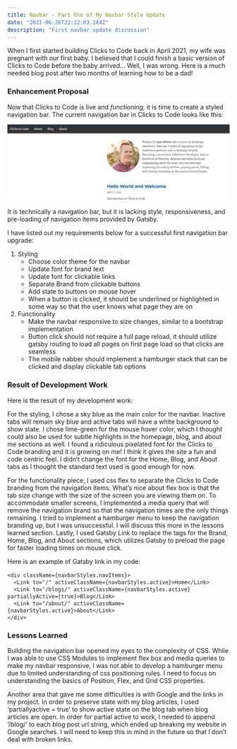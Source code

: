 ```yaml
---
title: Navbar - Part One of My Navbar Style Update
date: "2021-06-26T22:12:03.284Z"
description: "First navbar update discussion"
---
```


When I first started building Clicks to Code back in April 2021, my wife was pregnant with our first baby. I believed that I could finish a basic version of Clicks to Code before the baby arrived… Well, I was wrong. Here is a much needed blog post after two months of learning how to be a dad!

### Enhancement Proposal

Now that Clicks to Code is live and *functioning,* it is time to create a styled navigation bar. The current navigation bar in Clicks to Code looks like this:

![Image of current navbar](current-navbar.png)

It is technically a navigation bar, but it is lacking style, responsiveness, and pre-loading of navigation items provided by Gatsby.

I have listed out my requirements below for a successful first navigation bar upgrade:

1. Styling
    - Choose color theme for the navbar
    - Update font for brand text
    - Update font for clickable links
    - Separate Brand from clickable buttons
    - Add state to buttons on mouse hover
    - When a button is clicked, it should be underlined or highlighted in some way so that the user knows what page they are on 
2. Functionality
    - Make the navbar responsive to size changes, similar to a bootstrap implementation
    - Button click should not require a full page reload, it should utilize gatsby routing to load all pages on first page load so that clicks are seamless
    - The mobile nabber should implement a hamburger stack that can be clicked and display clickable tab options

### Result of Development Work

Here is the result of my development work:

<insert image here>

For the styling, I chose a sky blue as the main color for the navbar. Inactive tabs will remain sky blue and active tabs will have a white background to show state. I chose lime-green for the mouse hover color, which I thought could also be used for subtle highlights in the homepage, blog, and about me sections as well. I found a ridiculous pixelated font for the Clicks to Code branding and it is growing on me! I think it gives the site a fun and code centric feel. I didn’t change the font for the Home, Blog, and About tabs as I thought the standard text used is good enough for now. 

For the functionality piece, I used css flex to separate the Clicks to Code branding from the navigation items. What’s nice about flex box is that the tab size change with the size of the screen you are viewing them on. To accommodate smaller screens, I implemented a media query that will remove the navigation brand so that the navigation times are the only things remaining. I tried to implement a hamburger menu to keep the navigation branding up, but I was unsuccessful. I will discuss this more in the lessons learned section. Lastly, I used Gatsby Link to replace the <a> tags for the Brand, Home, Blog, and About sections, which utilizes Gatsby to preload the page for faster loading times on mouse click.

Here is an example of Gatsby link in my code:


    <div className={navbarStyles.navItems}>
      <Link to="/" activeClassName={navbarStyles.active}>Home</Link>
      <Link to="/blogs/" activeClassName={navbarStyles.active} partiallyActive={true}>Blog</Link>
      <Link to="/about/" activeClassName={navbarStyles.active}>About</Link>
    </div>


### Lessons Learned

Building the navigation bar opened my eyes to the complexity of CSS. While I was able to use CSS Modules to implement flex box and media queries to make my navbar responsive, I was not able to develop a hamburger menu due to limited understanding of css positioning rules. I need to focus on understanding the basics of Position, Flex, and Grid CSS properties.

Another area that gave me some difficulties is with Google and the links in my project. In order to preserve state with my blog articles, I used ‘partiallyactive = true’ to show active state on the blog tab when blog articles are open. In order for partial active to work, I needed to append ‘/blog/‘ to each blog post url string, which ended up breaking my website in Google searches. I will need to keep  this in mind in the future so that I don’t deal with broken links.

